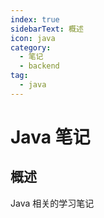 ```yaml
---
index: true
sidebarText: 概述
icon: java
category:
  - 笔记
  - backend
tag:
  - java
---
```


# Java 笔记

## 概述

Java 相关的学习笔记
